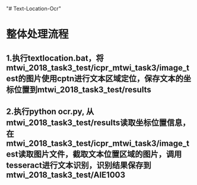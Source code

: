 "# Text-Location-Ocr" 

# 整体处理流程
## 1.执行textlocation.bat，将mtwi_2018_task3_test/icpr_mtwi_task3/image_test的图片使用cptn进行文本区域定位，保存文本的坐标位置到mtwi_2018_task3_test/results
## 2.执行python ocr.py, 从mtwi_2018_task3_test/results读取坐标位置信息，在mtwi_2018_task3_test/icpr_mtwi_task3/image_test读取图片文件，截取文本位置区域的图片，调用tesseract进行文本识别，识别结果保存到mtwi_2018_task3_test/AIE1003
